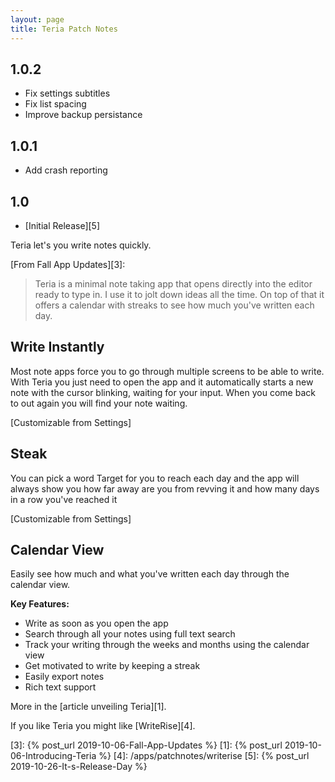 ```yaml
---
layout: page
title: Teria Patch Notes
---
```


## 1.0.2

- Fix settings subtitles
- Fix list spacing
- Improve backup persistance

## 1.0.1

- Add crash reporting

## 1.0

- [Initial Release][5]

Teria let's you write notes quickly.


[From Fall App Updates][3]:
> Teria is a minimal note taking app that opens directly into the editor ready to type in. I use it to jolt down ideas all the time. On top of that it offers a calendar with streaks to see how much you've written each day.


## Write Instantly

Most note apps force you to go through multiple screens to be able to write. With Teria you just need to open the app and it automatically starts a new note with the cursor blinking, waiting for your input. When you come back to out again you will find your note waiting.

[Customizable from Settings]

## Steak

You can pick a word Target for you to reach each day and the app will always show you how far away are you from revving it and how many days in a row you've reached it

[Customizable from Settings]

## Calendar View

Easily see how much and what you've written each day through the calendar view.


**Key Features:**

- Write as soon as you open the app
- Search through all your notes using full text search
- Track your writing through the weeks and months using the calendar view
- Get motivated to write by keeping a streak
- Easily export notes
- Rich text support

More in the [article unveiling Teria][1].

If you like Teria you might like [WriteRise][4].

[3]: {% post_url 2019-10-06-Fall-App-Updates %}
[1]: {% post_url 2019-10-06-Introducing-Teria %}
[4]: /apps/patchnotes/writerise
[5]: {% post_url 2019-10-26-It-s-Release-Day %}